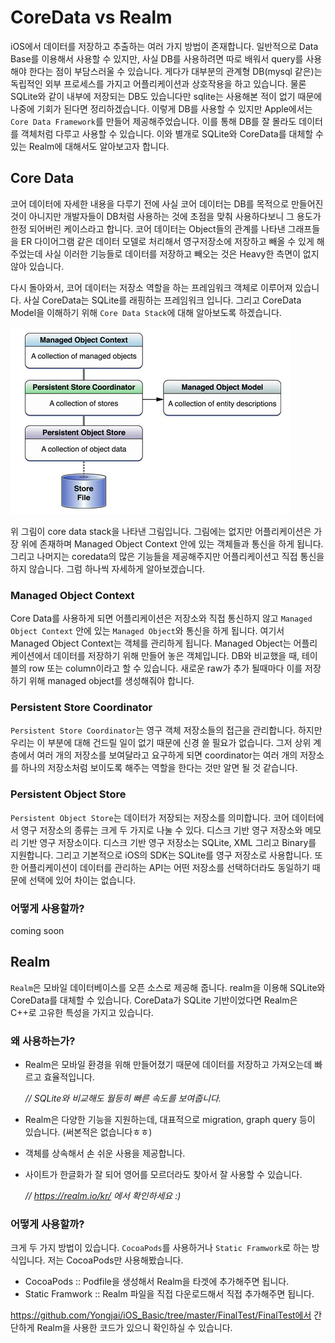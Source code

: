 # CoreData vs Realm

iOS에서 데이터를 저장하고 추출하는 여러 가지 방법이 존재합니다. 일반적으로 Data Base를 이용해서 사용할 수 있지만, 사실 DB를 사용하려면 따로 배워서 query를 사용해야 한다는 점이 부담스러울 수 있습니다. 게다가 대부분의 관계형 DB(mysql 같은)는 독립적인 외부 프로세스를 가지고 어플리케이션과 상호작용을 하고 있습니다. 물론 SQLite와 같이 내부에 저장되는 DB도 있습니다만 sqlite는 사용해본 적이 없기 때문에 나중에 기회가 된다면 정리하겠습니다. 이렇게 DB를 사용할 수 있지만 Apple에서는 `Core Data Framework`를 만들어 제공해주었습니다. 이를 통해 DB를 잘 몰라도 데이터를 객체처럼 다루고 사용할 수 있습니다. 이와 별개로 SQLite와 CoreData를 대체할 수 있는 Realm에 대해서도 알아보고자 합니다.



## Core Data

코어 데이터에 자세한 내용을 다루기 전에 사실 코어 데이터는 DB를 목적으로 만들어진 것이 아니지만 개발자들이 DB처럼 사용하는 것에 초점을 맞춰 사용하다보니 그 용도가 한정 되어버린 케이스라고 합니다. 코어 데이터는 Object들의 관계를 나타낸 그래프들을 ER 다이어그램 같은 데이터 모델로 처리해서 영구저장소에 저장하고 빼올 수 있게 해주었는데 사실 이러한 기능들로 데이터를 저장하고 빼오는 것은 Heavy한 측면이 없지 않아 있습니다.   

다시 돌아와서, 코어 데이터는 저장소 역할을 하는 프레임워크 객체로 이루어져 있습니다. 사실 CoreData는 SQLite를 래핑하는 프레임워크 입니다. 그리고 CoreData Model을 이해하기 위해  `Core Data Stack`에 대해 알아보도록 하겠습니다. 

![core data stack](../../img/core/1.png)



위 그림이 core data stack을 나타낸 그림입니다. 그림에는 없지만 어플리케이션은 가장 위에 존재하며 Managed Object Context 안에 있는 객체들과 통신을 하게 됩니다. 그리고 나머지는 coredata의 많은 기능들을 제공해주지만 어플리케이션고 직접 통신을 하지 않습니다. 그럼 하나씩 자세하게 알아보겠습니다.



### Managed Object Context

Core Data를 사용하게 되면 어플리케이션은 저장소와 직접 통신하지 않고 `Managed Object Context` 안에 있는 `Managed Object`와 통신을 하게 됩니다. 여기서 Managed Object Context는 객체를 관리하게 됩니다. Managed Object는 어플리케이션에서 데이터를 저장하기 위해 만들어 놓은 객체입니다. DB와 비교했을 때, 테이블의 row 또는 column이라고 할 수 있습니다. 새로운 raw가 추가 될때마다 이를 저장하기 위해 managed object를 생성해줘야 합니다. 



### Persistent Store Coordinator

`Persistent Store Coordinator`는 영구 객체 저장소들의 접근을 관리합니다. 하지만 우리는 이 부분에 대해 건드릴 일이 없기 때문에 신경 쓸 필요가 없습니다. 그저 상위 계층에서 여러 개의 저장소를 보여달라고 요구하게 되면 coordinator는 여러 개의 저장소를 하나의 저장소처럼 보이도록 해주는 역할을 한다는 것만 알면 될 것 같습니다.



### Persistent Object Store

`Persistent Object Store`는 데이터가 저장되는 저장소를 의미합니다. 코어 데이터에서 영구 저장소의 종류는 크게 두 가지로 나눌 수 있다. 디스크 기반 영구 저장소와 메모리 기반 영구 저장소이다. 디스크 기반 영구 저장소는 SQLite, XML 그리고 Binary를 지원합니다. 그리고 기본적으로 iOS의 SDK는 SQLite를 영구 저장소로 사용합니다. 또한 어플리케이션이 데이터를 관리하는 API는 어떤 저장소를 선택하더라도 동일하기 때문에 선택에 있어 차이는 없습니다.



### 어떻게 사용할까?

coming soon





## Realm

`Realm`은 모바일 데이터베이스를 오픈 소스로 제공해 줍니다. realm을 이용해 SQLite와 CoreData를 대체할 수 있습니다. CoreData가 SQLite 기반이었다면 Realm은 C++로 고유한 특성을 가지고 있습니다. 



### 왜 사용하는가?

* Realm은 모바일 환경을 위해 만들어졌기 때문에 데이터를 저장하고 가져오는데 빠르고 효율적입니다.

  *// SQLite와 비교해도 월등히 빠른 속도를 보여줍니다.* 

* Realm은 다양한 기능을 지원하는데, 대표적으로 migration, graph query 등이 있습니다. (써본적은 없습니다ㅎㅎ)

* 객체를 상속해서 손 쉬운 사용을 제공합니다.

* 사이트가 한글화가 잘 되어 영어를 모르더라도 찾아서 잘 사용할 수 있습니다. 

  *// https://realm.io/kr/ 에서 확인하세요 :)*



### 어떻게 사용할까?

크게 두 가지 방법이 있습니다. `CocoaPods`를 사용하거나 `Static Framwork`로 하는 방식입니다. 저는 CocoaPods만 사용해봤습니다. 

* CocoaPods :: Podfile을 생성해서 Realm을 타겟에 추가해주면 됩니다. 
* Static Framwork :: Realm 파일을 직접 다운로드해서 직접 추가해주면 됩니다.



https://github.com/Yongjai/iOS_Basic/tree/master/FinalTest/FinalTest에서 간단하게 Realm을 사용한 코드가 있으니 확인하실 수 있습니다.



